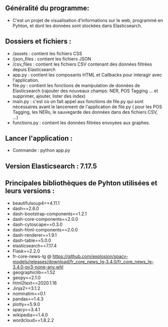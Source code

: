 ## Généralité du programme:
- C'est un projet de visualisation d'informations sur le web, programmé en Pyhton, et dont les données sont stockées dans Elasticsearch.

## Dossiers et fichiers :
- /assets : contient les fichiers CSS
- /json_files : contient les fichiers JSON
- /csv_files : contient les fichiers CSV contenant des données filtrées depuis Elasticsearch
- app.py : contient les composants HTML et Callbacks pour interagir avec l'application.
- file.py : contient les fonctions de manipulation de données de Elasticsearch (rajouter des nouveaux champs: NER, POS Tagging ... et supprimer, ajouter, lister des index)
- main.py : c'est où on fait appel aux fonctions de file.py qui sont nécessaires avant le lancement de l'application de file.py ( pour les POS Tagging, les NERs, le sauvegarde des données dans des fichiers CSV, ...) 
- functions.py : contient les données filtrées envoyées aux graphes.
    
## Lancer l'application :
  - Commande : python app.py

## Version Elasticsearch : 7.17.5

## Principales bibliothèques de Pyhton utilisées et leurs versions :
  - beautifulsoup4==4.11.1
  - dash==2.6.0
  - dash-bootstrap-components==1.2.1
  - dash-core-components==2.0.0
  - dash-cytoscape==0.3.0
  - dash-html-components==2.0.0
  - dash-renderer==1.9.1
  - dash-table==5.0.0
  - elasticsearch==7.17.4
  - Flask==2.2.0
  - fr-core-news-lg @ https://github.com/explosion/spacy-models/releases/download/fr_core_news_lg-3.4.0/fr_core_news_lg-3.4.0-py3-none-any.whl
  - geographiclib==1.52
  - geopy==2.1.0
  - html2text==2020.1.16
  - Jinja2==3.1.2
  - nominatim==0.1
  - pandas==1.4.3
  - plotly==5.9.0
  - spacy==3.4.1
  - wikipedia==1.4.0
  - wordcloud==1.8.2.2
